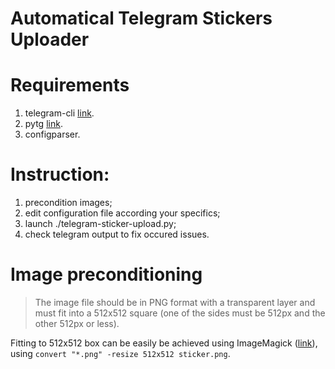 # Automatical Telegram Stickers Uploader

# Requirements
1. telegram-cli [link](https://github.com/vysheng/tg "link").
2. pytg [link](https://github.com/luckydonald/pytg "link").
3. configparser.

# Instruction: 

1. precondition images;
2. edit configuration file according your specifics;
3. launch ./telegram-sticker-upload.py;
4. check telegram output to fix occured issues. 

# Image preconditioning

> The image file should be in PNG format with a transparent layer and must fit into a 512x512 square (one of the sides must be 512px and the other 512px or less).

Fitting to 512x512 box can be easily be achieved using ImageMagick ([link](https://www.imagemagick.org "link")), using `convert "*.png" -resize 512x512 sticker.png`. 
